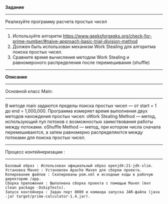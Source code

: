 **Задание**
***
Реализуйте программу расчета простых чисел
***
1. Используйте алгоритм <https://www.geeksforgeeks.org/check-for-prime-number/#naive-approach-basic-trial-division-method>
2.  Должен быть использован механизм Work Stealing для алгоритма поиска простых чисел.
3. Сравните время вычисления методом Work Stealing и равномероного распределения после перемешивания (shuffle)
***
**Описание**
***
Основной класс Main:
***
В методе main задаются пределы поиска простых чисел — от start = 1 до end = 1,000,000.
Программа измеряет время выполнения двух методов нахождения простых чисел:
oWork Stealing Method — метод, использующий пул потоков с возможностью заимствования работы между потоками.
oShuffle Method — метод, при котором числа сначала перемешиваются, а затем равномерно распределяются между потоками для поиска простых чисел.
***
Процесс контейнеризации : 
***
    Базовый образ : Использован официальный образ openjdk:21-jdk-slim.
    Установка Maven : Установлен Apache Maven для сборки проекта.
    Копирование файлов : Скопированы pom.xml и исходные коды в рабочую директорию /app.
    Сборка приложения : Выполнена сборка проекта с помощью Maven (mvn clean package -DskipTests).
    Запуск контейнера : Задан порт 8080 и команда запуска JAR-файла (java -jar target/prime-calculator-1.4.jar).